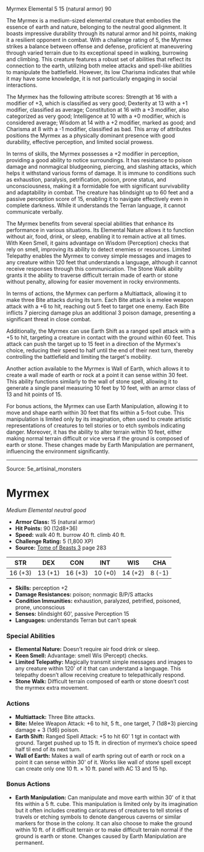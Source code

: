 <MonsterName/>Myrmex</MonsterName>
<CreatureType/>Elemental</CreatureType>
<CR/>5</CR>
<AC/>15 (natural armor)</AC>
<HP/>90</HP>
<summary>The Myrmex is a medium-sized elemental creature that embodies the essence of earth and nature, belonging to the neutral good alignment. It boasts impressive durability through its natural armor and hit points, making it a resilient opponent in combat. With a challenge rating of 5, the Myrmex strikes a balance between offense and defense, proficient at maneuvering through varied terrain due to its exceptional speed in walking, burrowing and climbing. This creature features a robust set of abilities that reflect its connection to the earth, utilizing both melee attacks and spell-like abilities to manipulate the battlefield. However, its low Charisma indicates that while it may have some knowledge, it is not particularly engaging in social interactions.</summary>

<detail>

The Myrmex has the following attribute scores: Strength at 16 with a modifier of +3, which is classified as very good; Dexterity at 13 with a +1 modifier, classified as average; Constitution at 16 with a +3 modifier, also categorized as very good; Intelligence at 10 with a +0 modifier, which is considered average; Wisdom at 14 with a +2 modifier, marked as good; and Charisma at 8 with a -1 modifier, classified as bad. This array of attributes positions the Myrmex as a physically dominant presence with good durability, effective perception, and limited social prowess.

In terms of skills, the Myrmex possesses a +2 modifier in perception, providing a good ability to notice surroundings. It has resistance to poison damage and nonmagical bludgeoning, piercing, and slashing attacks, which helps it withstand various forms of damage. It is immune to conditions such as exhaustion, paralysis, petrification, poison, prone status, and unconsciousness, making it a formidable foe with significant survivability and adaptability in combat. The creature has blindsight up to 60 feet and a passive perception score of 15, enabling it to navigate effectively even in complete darkness. While it understands the Terran language, it cannot communicate verbally.

The Myrmex benefits from several special abilities that enhance its performance in various situations. Its Elemental Nature allows it to function without air, food, drink, or sleep, enabling it to remain active at all times. With Keen Smell, it gains advantage on Wisdom (Perception) checks that rely on smell, improving its ability to detect enemies or resources. Limited Telepathy enables the Myrmex to convey simple messages and images to any creature within 120 feet that understands a language, although it cannot receive responses through this communication. The Stone Walk ability grants it the ability to traverse difficult terrain made of earth or stone without penalty, allowing for easier movement in rocky environments.

In terms of actions, the Myrmex can perform a Multiattack, allowing it to make three Bite attacks during its turn. Each Bite attack is a melee weapon attack with a +6 to hit, reaching out 5 feet to target one enemy. Each Bite inflicts 7 piercing damage plus an additional 3 poison damage, presenting a significant threat in close combat. 

Additionally, the Myrmex can use Earth Shift as a ranged spell attack with a +5 to hit, targeting a creature in contact with the ground within 60 feet. This attack can push the target up to 15 feet in a direction of the Myrmex's choice, reducing their speed to half until the end of their next turn, thereby controlling the battlefield and limiting the target's mobility. 

Another action available to the Myrmex is Wall of Earth, which allows it to create a wall made of earth or rock at a point it can sense within 30 feet. This ability functions similarly to the wall of stone spell, allowing it to generate a single panel measuring 10 feet by 10 feet, with an armor class of 13 and hit points of 15.

For bonus actions, the Myrmex can use Earth Manipulation, allowing it to move and shape earth within 30 feet that fits within a 5-foot cube. This manipulation is limited only by its imagination, often used to create artistic representations of creatures to tell stories or to etch symbols indicating danger. Moreover, it has the ability to alter terrain within 10 feet, either making normal terrain difficult or vice versa if the ground is composed of earth or stone. These changes made by Earth Manipulation are permanent, influencing the environment significantly.</detail>



---

Source: 5e_artisinal_monsters

# Myrmex

*Medium* *Elemental* *neutral good*

- **Armor Class:** 15 (natural armor)
- **Hit Points:** 90 (12d8+36)
- **Speed:** walk 40 ft. burrow 40 ft. climb 40 ft.
- **Challenge Rating:** 5 (1,800 XP)
- **Source:** [Tome of Beasts 3](https://koboldpress.com/kpstore/product/tome-of-beasts-3-for-5th-edition/) page 283

| STR | DEX | CON | INT | WIS | CHA |
| --- | --- | --- | --- | --- | --- |
| 16 (+3) | 13 (+1) | 16 (+3) | 10 (+0) | 14 (+2) | 8 (-1) |

- **Skills:** perception +2
- **Damage Resistances:** poison; nonmagic B/P/S attacks
- **Condition Immunities:** exhaustion, paralyzed, petrified, poisoned, prone, unconscious 
- **Senses:** blindsight 60', passive Perception 15
- **Languages:** understands Terran but can’t speak

### Special Abilities

- **Elemental Nature:** Doesn’t require air food drink or sleep.
- **Keen Smell:** Advantage: smell Wis (Percept) checks.
- **Limited Telepathy:** Magically transmit simple messages and images to any creature within 120' of it that can understand a language. This telepathy doesn’t allow receiving creature to telepathically respond.
- **Stone Walk:** Difficult terrain composed of earth or stone doesn’t cost the myrmex extra movement.

### Actions

- **Multiattack:** Three Bite attacks.
- **Bite:** Melee Weapon Attack: +6 to hit, 5 ft., one target, 7 (1d8+3) piercing damage + 3 (1d6) poison.
- **Earth Shift:** Ranged Spell Attack: +5 to hit 60' 1 tgt in contact with ground. Target pushed up to 15 ft. in direction of myrmex’s choice speed half til end of its next turn.
- **Wall of Earth:** Makes a wall of earth spring out of earth or rock on a point it can sense within 30' of it. Works like wall of stone spell except  can create only one 10 ft. × 10 ft. panel with AC 13 and 15 hp.

### Bonus Actions

- **Earth Manipulation:** Can manipulate and move earth within 30' of it that fits within a 5 ft. cube. This manipulation is limited only by its imagination but it often includes creating caricatures of creatures to tell stories of travels or etching symbols to denote dangerous caverns or similar markers for those in the colony. It can also choose to make the ground within 10 ft. of it difficult terrain or to make difficult terrain normal if the ground is earth or stone. Changes caused by Earth Manipulation are permanent.




